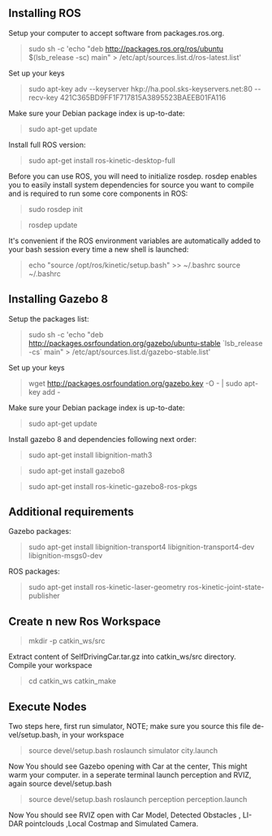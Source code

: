## Installing ROS

Setup your computer to accept software from packages.ros.org. 

 > sudo sh -c 'echo "deb http://packages.ros.org/ros/ubuntu $(lsb_release -sc) main" > /etc/apt/sources.list.d/ros-latest.list'

Set up your keys

 > sudo apt-key adv --keyserver hkp://ha.pool.sks-keyservers.net:80 --recv-key 421C365BD9FF1F717815A3895523BAEEB01FA116
 
Make sure your Debian package index is up-to-date: 
 > sudo apt-get update

Install full ROS version: 
 > sudo apt-get install ros-kinetic-desktop-full


Before you can use ROS, you will need to initialize rosdep. rosdep enables you to easily install system dependencies for source you want to compile and is required to run some core components in ROS:
 > sudo rosdep init

 > rosdep update
 
It's convenient if the ROS environment variables are automatically added to your bash session every time a new shell is launched: 
 > echo "source /opt/ros/kinetic/setup.bash" >> ~/.bashrc
 > source ~/.bashrc

## Installing Gazebo 8

Setup the packages list: 

 > sudo sh -c 'echo "deb http://packages.osrfoundation.org/gazebo/ubuntu-stable \`lsb_release -cs\` main" > /etc/apt/sources.list.d/gazebo-stable.list'
 
Set up your keys
 > wget http://packages.osrfoundation.org/gazebo.key -O - | sudo apt-key add -

Make sure your Debian package index is up-to-date: 

 > sudo apt-get update
 
Install gazebo 8 and dependencies following next order: 
 > sudo apt-get install libignition-math3 

 > sudo apt-get install gazebo8

 > sudo apt-get install ros-kinetic-gazebo8-ros-pkgs


## Additional requirements

Gazebo packages: 

 > sudo apt-get  install libignition-transport4 libignition-transport4-dev libignition-msgs0-dev

ROS packages:

 > sudo apt-get install  ros-kinetic-laser-geometry ros-kinetic-joint-state-publisher
 
## Create n new Ros Workspace
> mkdir -p catkin_ws/src

Extract content of SelfDrivingCar.tar.gz into catkin_ws/src directory.
Compile your workspace
> cd catkin_ws
> catkin_make

## Execute Nodes
Two steps here, first run simulator, NOTE; make sure you source this file de-
vel/setup.bash, in your workspace

>source devel/setup.bash 
>roslaunch simulator city.launch

Now  You  should  see  Gazebo  opening  with  Car  at  the  center,  This  might
warm your computer.
in a seperate terminal launch perception and RVIZ, again source devel/setup.bash

>source devel/setup.bash 
>roslaunch perception perception.launch

Now You should see RVIZ open with Car Model, Detected Obstacles , LI-
DAR pointclouds ,Local Costmap and Simulated Camera.
